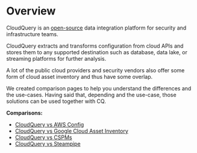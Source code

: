 # Overview

CloudQuery is an [open-source](https://github.com/cloudquery/cloudquery) data integration platform for security and infrastructure teams.

CloudQuery extracts and transforms configuration from cloud APIs and stores them to any supported destination such as database, data lake, or streaming platforms for further analysis.

A lot of the public cloud providers and security vendors also offer some form of cloud asset inventory and thus have some overlap.

We created comparison pages to help you understand the differences and the use-cases. Having said that, depending and the use-case, those solutions can be used together with CQ.

**Comparisons:**

- [CloudQuery vs AWS Config](/docs/cq_vs_others/aws_config)
- [CloudQuery vs Google Cloud Asset Inventory](/docs/cq_vs_others/google_cloud_asset_inventory)
- [CloudQuery vs CSPMs](/docs/cq_vs_others/cspms)
- [CloudQuery vs Steampipe](/docs/cq_vs_others/steampipe)
